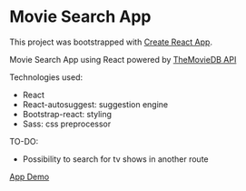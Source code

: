 # Movie Search App

This project was bootstrapped with [Create React App](https://github.com/facebookincubator/create-react-app).

Movie Search App using React powered by [TheMovieDB API](https://www.themoviedb.org/)

Technologies used:
- React
- React-autosuggest: suggestion engine
- Bootstrap-react: styling
- Sass: css preprocessor

TO-DO:
- Possibility to search for tv shows in another route

[App Demo](https://movie-search.now.sh/)
